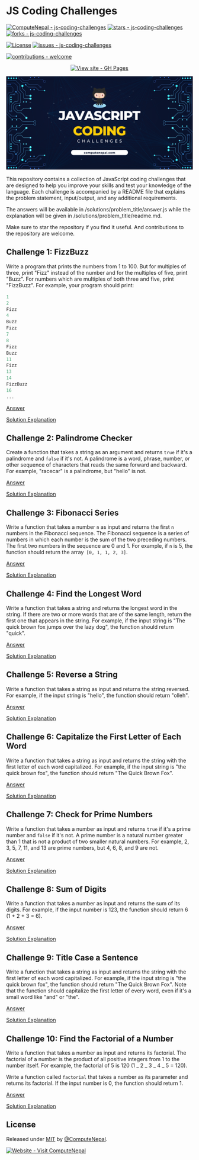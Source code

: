 # JS Coding Challenges

[![ComputeNepal - js-coding-challenges](https://img.shields.io/static/v1?label=ComputeNepal&message=js-coding-challenges&color=blue&logo=github)](https://github.com/ComputeNepal/js-coding-challenges "Go to GitHub repo")
[![stars - js-coding-challenges](https://img.shields.io/github/stars/ComputeNepal/js-coding-challenges?style=social)](https://github.com/ComputeNepal/js-coding-challenges)
[![forks - js-coding-challenges](https://img.shields.io/github/forks/ComputeNepal/js-coding-challenges?style=social)](https://github.com/ComputeNepal/js-coding-challenges)

[![License](https://img.shields.io/badge/License-MIT-blue)](#license)
[![issues - js-coding-challenges](https://img.shields.io/github/issues/ComputeNepal/js-coding-challenges)](https://github.com/ComputeNepal/js-coding-challenges/issues)

[![contributions - welcome](https://img.shields.io/badge/contributions-welcome-blue)](/CONTRIBUTING.md "Go to contributions doc")

<div align="center">

[![View site - GH Pages](https://img.shields.io/badge/View_site-GH_Pages-2ea44f?style=for-the-badge)](https://computenepal.github.io/js-coding-challenges/)

</div>

![js-coding-challenges](./assets/js-coding-challenges.png)

This repository contains a collection of JavaScript coding challenges that are designed to help you improve your skills and test your knowledge of the language. Each challenge is accompanied by a README file that explains the problem statement, input/output, and any additional requirements.

The answers will be available in /solutions/problem_title/answer.js while the explanation will be given in /solutions/problem_title/readme.md.

Make sure to star the repository if you find it useful. And contributions to the repository are welcome.

## Challenge 1: FizzBuzz

Write a program that prints the numbers from 1 to 100. But for multiples of three, print "Fizz" instead of the number and for the multiples of five, print "Buzz". For numbers which are multiples of both three and five, print "FizzBuzz". For example, your program should print:

```javascript
1
2
Fizz
4
Buzz
Fizz
7
8
Fizz
Buzz
11
Fizz
13
14
FizzBuzz
16
...
```

[Answer](./solutions/ch_1_FizzBuzz/answer.js)

[Solution Explanation](./solutions/ch_1_FizzBuzz/readme.md)

## Challenge 2: Palindrome Checker

Create a function that takes a string as an argument and returns `true` if it's a palindrome and `false` if it's not. A palindrome is a word, phrase, number, or other sequence of characters that reads the same forward and backward. For example, "racecar" is a palindrome, but "hello" is not.

[Answer](./solutions/ch_2_Palindrome_Checker/answer.js)

[Solution Explanation](./solutions/ch_2_Palindrome_Checker/readme.md)

## Challenge 3: Fibonacci Series

Write a function that takes a number `n` as input and returns the first `n` numbers in the Fibonacci sequence. The Fibonacci sequence is a series of numbers in which each number is the sum of the two preceding numbers. The first two numbers in the sequence are 0 and 1. For example, if `n` is 5, the function should return the array` [0, 1, 1, 2, 3]`.

[Answer](./solutions/ch_3_Fibonacci_Series/answer.js)

[Solution Explanation](./solutions/ch_3_Fibonacci_Series/readme.md)

## Challenge 4: Find the Longest Word

Write a function that takes a string and returns the longest word in the string. If there are two or more words that are of the same length, return the first one that appears in the string. For example, if the input string is "The quick brown fox jumps over the lazy dog", the function should return "quick".

[Answer](./solutions/ch_4_Longest_Word/answer.js)

[Solution Explanation](./solutions/ch_4_Longest_Word/readme.md)

## Challenge 5: Reverse a String

Write a function that takes a string as input and returns the string reversed. For example, if the input string is "hello", the function should return "olleh".

[Answer](./solutions/ch_5_Reverse_String/answer.js)

[Solution Explanation](./solutions/ch_5_Reverse_String/readme.md)

## Challenge 6: Capitalize the First Letter of Each Word

Write a function that takes a string as input and returns the string with the first letter of each word capitalized. For example, if the input string is "the quick brown fox", the function should return "The Quick Brown Fox".

[Answer](./solutions/ch_6_Capitalize_First_Letter_of_Word/answer.js)

[Solution Explanation](./solutions/ch_6_Capitalize_First_Letter_of_Word/readme.md)

## Challenge 7: Check for Prime Numbers

Write a function that takes a number as input and returns `true` if it's a prime number and `false` if it's not. A prime number is a natural number greater than 1 that is not a product of two smaller natural numbers. For example, 2, 3, 5, 7, 11, and 13 are prime numbers, but 4, 6, 8, and 9 are not.

[Answer](./solutions/ch_7_Prime_Numbers/answer.js)

[Solution Explanation](./solutions/ch_7_Prime_Numbers/readme.md)

## Challenge 8: Sum of Digits

Write a function that takes a number as input and returns the sum of its digits. For example, if the input number is 123, the function should return 6 (1 + 2 + 3 = 6).

[Answer](./solutions/ch_8_Sum_of_Digits/answer.js)

[Solution Explanation](./solutions/ch_8_Sum_of_Digits/readme.md)

## Challenge 9: Title Case a Sentence

Write a function that takes a string as input and returns the string with the first letter of each word capitalized. For example, if the input string is "the quick brown fox", the function should return "The Quick Brown Fox". Note that the function should capitalize the first letter of every word, even if it's a small word like "and" or "the".

[Answer](./solutions/ch_9_Title_Case_Sentence/answer.js)

[Solution Explanation](./solutions/ch_9_Title_Case_Sentence/readme.md)

## Challenge 10: Find the Factorial of a Number

Write a function that takes a number as input and returns its factorial. The factorial of a number is the product of all positive integers from 1 to the number itself. For example, the factorial of 5 is 120 (1 _ 2 _ 3 _ 4 _ 5 = 120).

Write a function called `factorial` that takes a number as its parameter and returns its factorial. If the input number is 0, the function should return 1.

[Answer](./solutions/ch_10_Factorial_of_Number/answer.js)

[Solution Explanation](./solutions/ch_10_Factorial_of_Number/readme.md)

<!-- Add new challenges before this comment -->

## License

Released under [MIT](/LICENSE) by [@ComputeNepal](https://github.com/ComputeNepal).

[![Website - Visit ComputeNepal](https://img.shields.io/static/v1?label=Website&message=Visit+ComputeNepal&color=2ea44f&logo=RSS)](https://computenepal.com)
